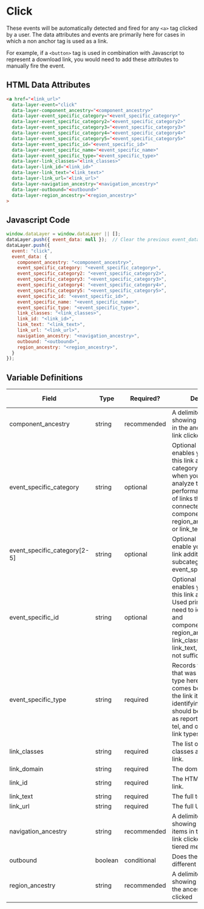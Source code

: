 # Click

These events will be automatically detected and fired for any `<a>` tag clicked by a user. The data attributes and events are primarily here for cases in which a non anchor tag is used as a link. 

For example, if a `<button>` tag is used in combination with Javascript to represent a download link, you would need to add these attributes to manually fire the event.

## HTML Data Attributes

```html
<a href="<link_url>"
  data-layer-event="click"
  data-layer-component_ancestry="<component_ancestry>"
  data-layer-event_specific_category="<event_specific_category>"
  data-layer-event_specific_category2="<event_specific_category2>"
  data-layer-event_specific_category3="<event_specific_category3>"
  data-layer-event_specific_category4="<event_specific_category4>"
  data-layer-event_specific_category5="<event_specific_category5>"
  data-layer-event_specific_id="<event_specific_id>"
  data-layer-event_specific_name="<event_specific_name>"
  data-layer-event_specific_type="<event_specific_type>"
  data-layer-link_classes="<link_classes>"
  data-layer-link_id="<link_id>"
  data-layer-link_text="<link_text>"
  data-layer-link_url="<link_url>"
  data-layer-navigation_ancestry="<navigation_ancestry>"
  data-layer-outbound="<outbound>"
  data-layer-region_ancestry="<region_ancestry>"
>
```

## Javascript Code

```js
window.dataLayer = window.dataLayer || [];
dataLayer.push({ event_data: null });  // Clear the previous event_data object.
dataLayer.push({
  event: "click",
  event_data: {
    component_ancestry: "<component_ancestry>",
    event_specific_category: "<event_specific_category>",
    event_specific_category2: "<event_specific_category2>",
    event_specific_category3: "<event_specific_category3>",
    event_specific_category4: "<event_specific_category4>",
    event_specific_category5: "<event_specific_category5>",
    event_specific_id: "<event_specific_id>",
    event_specific_name: "<event_specific_name>",
    event_specific_type: "<event_specific_type>",
    link_classes: "<link_classes>",
    link_id: "<link_id>",
    link_text: "<link_text>",
    link_url: "<link_url>",
    navigation_ancestry: "<navigation_ancestry>",
    outbound: "<outbound>",
    region_ancestry: "<region_ancestry>",
  }
});
```

## Variable Definitions

|Field|Type|Required?|Description|Example|Pattern|Min Length|Max Length|Minimum|Maximum|Multiple Of|
| --- | --- | --- | --- | --- | --- | --- | --- | --- | --- | --- |
|component_ancestry|string|recommended|A delimited string showing all components in the ancestry of the link clicked|hero~product carousel
|event_specific_category|string|optional|Optional field that enables you to assign this link a specific category. Used primarily when you want to analyze the performance of a group of links that aren't connected by component_ancestry, region_ancestry, link_url, or link_text.|cta_links, wtb_links|
|event_specific_category[2-5]|string|optional|Optional fields that enable you to assign this link additional subcategories beyond event_specific_category.|cta_links, wtb_links|
|event_specific_id|string|optional|Optional field that enables you to assign this link a specific ID. Used primarily when you need to identify a link and component_ancestry, region_ancestry, link_classes, link_id, link_text, and link_url are not sufficient to do that.||
|event_specific_type|string|required|Records the type of link that was clicked. The type here refers to what comes before the :// on the link itself. Useful for identifying http links that should be https, as well as reporting on mailto, tel, and other alternate link types|http, https, tel, mailto|
|link_classes|string|required|The list of HTML/CSS classes applied to the link.|button-red|
|link_domain|string|required|The domain of the link.|example.com|
|link_id|string|required|The HTML/CSS ID of the link.|submit-button|
|link_text|string|required|The full text of the link.|click here|
|link_url|string|required|The full URL of the link.|https://www.example.com/form|
|navigation_ancestry|string|recommended|A delimited string showing all navigation items in the ancestry of link clicked in a multi-tiered menu|about~our leadership~our CEO|
|outbound|boolean|conditional|Does the link point to a different domain?|false|
|region_ancestry|string|recommended|A delimited string showing all regions in the ancestry of the link clicked|header~navigation